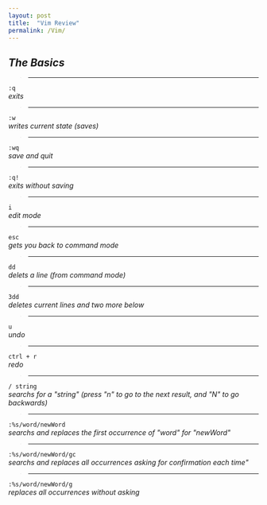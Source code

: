 ```yaml
---
layout: post
title:  "Vim Review"
permalink: /Vim/
---
```

## *The Basics*

>---

`:q`  
*exits*

>---

`:w`  
*writes current state (saves)*

>---

`:wq`  
*save and quit*

>---

`:q!`  
*exits without saving*

>---

`i`  
*edit mode*

>---

`esc`  
*gets you back to command mode*

>---

`dd`  
*delets a line (from command mode)*

>---

`3dd`  
*deletes current lines and two more below*

>---

`u`  
*undo*

>---

`ctrl + r`  
*redo*

>---

`/ string`  
*searchs for a "string" (press "n" to go to the next result, and "N" to go backwards)*

>---

`:%s/word/newWord`  
*searchs and replaces the first occurrence of "word" for "newWord"*

>---

`:%s/word/newWord/gc`  
*searchs and replaces all occurrences asking for confirmation each time"*

>---

`:%s/word/newWord/g`  
*replaces all occurrences without asking*